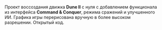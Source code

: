 Проект воссоздания движка **Dune II** с нуля с добавлением функционала из интерфейса **Command & Conquer**, режима сражений и улучшенного ИИ. Графика игры перерисована вручную в более высоком разрешении. Открытый код.